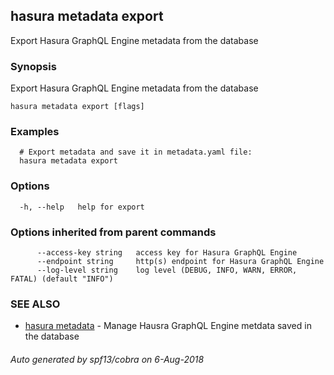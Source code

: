 ## hasura metadata export

Export Hasura GraphQL Engine metadata from the database

### Synopsis

Export Hasura GraphQL Engine metadata from the database

```
hasura metadata export [flags]
```

### Examples

```
  # Export metadata and save it in metadata.yaml file:
  hasura metadata export
```

### Options

```
  -h, --help   help for export
```

### Options inherited from parent commands

```
      --access-key string   access key for Hasura GraphQL Engine
      --endpoint string     http(s) endpoint for Hasura GraphQL Engine
      --log-level string    log level (DEBUG, INFO, WARN, ERROR, FATAL) (default "INFO")
```

### SEE ALSO

* [hasura metadata](hasura_metadata.md)	 - Manage Hausra GraphQL Engine metdata saved in the database

###### Auto generated by spf13/cobra on 6-Aug-2018
